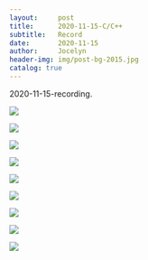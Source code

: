 ```yaml
---
layout:     post
title:      2020-11-15-C/C++
subtitle:   Record
date:       2020-11-15
author:     Jocelyn
header-img: img/post-bg-2015.jpg
catalog: true
---
```


2020-11-15-recording.

![](https://tva1.sinaimg.cn/large/0081Kckwly1gkq2ygmu4oj30u012tgyv.jpg)

![](https://tva1.sinaimg.cn/large/0081Kckwly1gkq2yg7frgj30u012tan7.jpg)

![](https://tva1.sinaimg.cn/large/0081Kckwly1gkq2yfyqgyj30u012tgz4.jpg)

![](https://tva1.sinaimg.cn/large/0081Kckwly1gkq2yfpsaaj30u012tnas.jpg)

![](https://tva1.sinaimg.cn/large/0081Kckwly1gkq2yf7jkqj30u012ttoc.jpg)

![](https://tva1.sinaimg.cn/large/0081Kckwly1gkq2yex7ylj30u012t49i.jpg)

![](https://tva1.sinaimg.cn/large/0081Kckwly1gkq2yekr2lj30u012twul.jpg)



![](https://tva1.sinaimg.cn/large/0081Kckwly1gkq2ydi6g3j30u012tds8.jpg)

![](https://tva1.sinaimg.cn/large/0081Kckwly1gkq2yciaifj30u012t4b5.jpg)